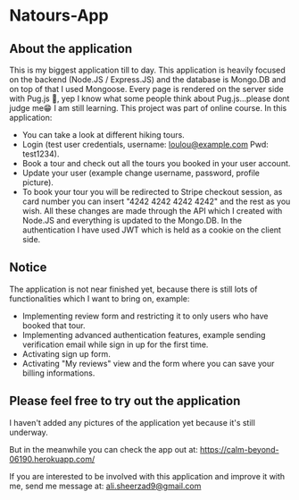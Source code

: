 # Natours-App 

## About the application
This is my biggest application till to day. This application is heavily focused on the backend (Node.JS / Express.JS) and the database is Mongo.DB and on top of that I used Mongoose.
Every page is rendered on the server side with Pug.js 👀, yep I know what some people think about Pug.js...please dont judge me😁 I am still learning. This project was part of online course.
In this application:
* You can take a look at different hiking tours.
* Login (test user credentials, username: loulou@example.com Pwd: test1234).
* Book a tour and check out all the tours you booked in your user account.
* Update your user (example change username, password, profile picture).
* To book your tour you will be redirected to Stripe checkout session, as card number you can insert "4242 4242 4242 4242" and the rest as you wish.
All these changes are made through the API which I created with Node.JS and everything is updated to the Mongo.DB. In the authentication I have used JWT which is held as a cookie on the client side.

## Notice
The application is not near finished yet, because there is still lots of functionalities which I want to bring on, example:
* Implementing review form and restricting it to only users who have booked that tour.
* Implementing advanced authentication features, example sending verification email while sign in up for the first time.
* Activating sign up form.
* Activating "My reviews" view and the form where you can save your billing informations.

## Please feel free to try out the application
I haven't added any pictures of the application yet because it's still underway.

But in the meanwhile you can check the app out at: https://calm-beyond-06190.herokuapp.com/

If you are interested to be involved with this application and improve it with me, send me message at: ali.sheerzad9@gmail.com
